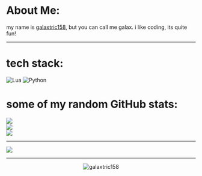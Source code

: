 

# About Me:
my name is [galaxtric158](https://guns.lol/galaxtric158), but you can call me galax. i like coding, its quite fun!

---

# tech stack:
![Lua](https://img.shields.io/badge/lua-%232C2D72.svg?style=for-the-badge&logo=lua&logoColor=white) ![Python](https://img.shields.io/badge/python-3670A0?style=for-the-badge&logo=python&logoColor=ffdd54)
# some of my random GitHub stats:
![](https://github-readme-stats.vercel.app/api?username=galaxtric158&theme=dark&hide_border=true&include_all_commits=true&count_private=true)<br/>
![](https://nirzak-streak-stats.vercel.app/?user=galaxtric158&theme=dark&hide_border=true)<br/>
![](https://github-readme-stats.vercel.app/api/top-langs/?username=galaxtric158&theme=dark&hide_border=true&include_all_commits=true&count_private=true&layout=compact)

---
![](https://quotes-github-readme.vercel.app/api?type=horizontal&theme=dark)

---
<p align="center"> <img src="https://komarev.com/ghpvc/?username=galaxtric158&label=Profile%20views&color=0e75b6&style=flat" alt="galaxtric158" /> </p>
